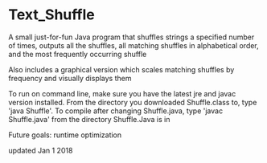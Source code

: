 # Text_Shuffle
A small just-for-fun Java program that shuffles strings a specified number of times, outputs all the shuffles, all matching shuffles in alphabetical order, and the most frequently occurring shuffle

Also includes a graphical version which scales matching shuffles by frequency and visually displays them

To run on command line, make sure you have the latest jre and javac version installed. From the directory you downloaded Shuffle.class to, type 'java Shuffle'. To compile after changing Shuffle.java, type 'javac Shuffle.java' from the directory Shuffle.Java is in

Future goals: runtime optimization

updated Jan 1 2018
